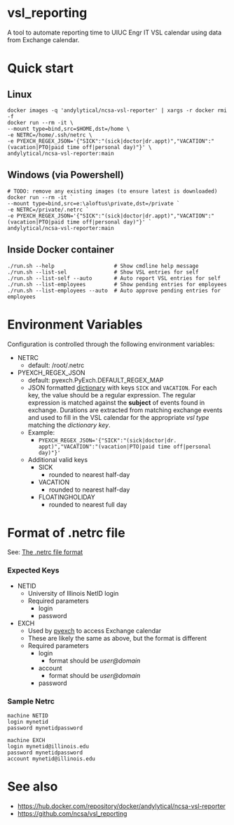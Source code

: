 # vsl_reporting
A tool to automate reporting time to UIUC Engr IT VSL calendar using data from Exchange calendar.

# Quick start
## Linux
```
docker images -q 'andylytical/ncsa-vsl-reporter' | xargs -r docker rmi -f
docker run --rm -it \
--mount type=bind,src=$HOME,dst=/home \
-e NETRC=/home/.ssh/netrc \
-e PYEXCH_REGEX_JSON='{"SICK":"(sick|doctor|dr.appt)","VACATION":"(vacation|PTO|paid time off|personal day)"}' \
andylytical/ncsa-vsl-reporter:main
```

## Windows (via Powershell)
```
# TODO: remove any existing images (to ensure latest is downloaded)
docker run --rm -it `
--mount type=bind,src=e:\aloftus\private,dst=/private `
-e NETRC=/private/.netrc `
-e PYEXCH_REGEX_JSON='{"SICK":"(sick|doctor|dr.appt)","VACATION":"(vacation|PTO|paid time off|personal day)"}' `
andylytical/ncsa-vsl-reporter:main
```

## Inside Docker container
```
./run.sh --help                   # Show cmdline help message
./run.sh --list-sel               # Show VSL entries for self
./run.sh --list-self --auto       # Auto report VSL entries for self
./run.sh --list-employees         # Show pending entries for employees
./run.sh --list-employees --auto  # Auto approve pending entries for employees
```


# Environment Variables
Configuration is controlled through the following environment variables:
* NETRC
  * default: /root/.netrc
* PYEXCH_REGEX_JSON
  * default: pyexch.PyExch.DEFAULT_REGEX_MAP
  * JSON formatted [dictionary](https://www.w3resource.com/JSON/structures.php)
    with keys `SICK` and `VACATION`. For each key, the value should be a regular
    expression. The regular expression is matched against the **subject** of events
    found in exchange. Durations are extracted from matching exchange events and used
    to fill in the VSL calendar for the appropriate *vsl type* matching the
    _dictionary key_.
  * Example:
    * `PYEXCH_REGEX_JSON='{"SICK":"(sick|doctor|dr. appt)","VACATION":"(vacation|PTO|paid time off|personal day)"}'`
  * Additional valid keys
    * SICK
      * rounded to nearest half-day
    * VACATION
      * rounded to nearest half-day
    * FLOATINGHOLIDAY
      * rounded to nearest full day

# Format of **.netrc** file
See: [The .netrc file format](https://everything.curl.dev/usingcurl/netrc)

### Expected Keys
* NETID
  * University of Illinois NetID login
  * Required parameters
    * login
    * password
* EXCH
  * Used by [pyexch](https://github.com/andylytical/pyexch) to access Exchange calendar
  * These are likely the same as above, but the format is different
  * Required parameters
    * login
      * format should be *user@domain*
    * account
      * format should be *user@domain*
    * password

### Sample Netrc
```
machine NETID
login mynetid
password mynetidpassword

machine EXCH
login mynetid@illinois.edu
password mynetidpassword
account mynetid@illinois.edu
```

# See also
* https://hub.docker.com/repository/docker/andylytical/ncsa-vsl-reporter
* https://github.com/ncsa/vsl_reporting
